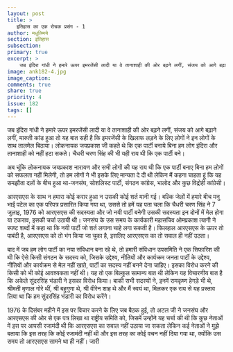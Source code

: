 ```yaml
---
layout: post
title: >
   इतिहास का एक रोचक प्रसंग - 1
author: मधुलिमये
section: इतिहास
subsection:
primary: true
excerpt: >
    जब इंदिरा गांधी ने हमारे ऊपर इमरजेंसी लादी या वे तानाशाही की ओर बढ़ने लगीं, संजय को आगे बढ़ाने लगीं, मारुती कांड हुआ तो यह बात सही है कि इमरजेंसी के खिलाफ लड़ने के लिए लोगों ने इन लोगों के साथ तालमेल बिठाया। लोकनायक जयप्रकाश जी कहते थे कि एक पार्टी बनाये बिना हम लोग इंदिरा और तानाशाही को नहीं हटा सकते। 
image: ank182-4.jpg
image_caption: 
comments: true
share: true
priority: 4
issue: 182
tags: []
---
```


जब इंदिरा गांधी ने हमारे ऊपर इमरजेंसी लादी या वे तानाशाही की ओर बढ़ने लगीं, संजय को आगे बढ़ाने लगीं, मारुती कांड हुआ तो यह बात सही है कि इमरजेंसी के खिलाफ लड़ने के लिए लोगों ने इन लोगों के साथ तालमेल बिठाया। लोकनायक जयप्रकाश जी कहते थे कि एक पार्टी बनाये बिना हम लोग इंदिरा और तानाशाही को नहीं हटा सकते। चैधरी चरण सिंह की भी यही राय थी कि एक पार्टी बने।

अब चूंकि लोकनायक जयप्रकाश नारायण और सभी लोगों की यह राय थी कि एक पार्टी बनाए बिना हम लोगों को सफलता नहीं मिलेगी, तो हम लोगों ने भी इसके लिए मान्यता दे दी थी लेकिन मैं कहना चाहता हूं कि यह समझौता दलों के बीच हुआ था-जनसंघ, सोशलिस्ट पार्टी, संगठन कांग्रेस, भालोद और कुछ विद्रोही कांग्रेसी।

आरएसएस के साथ न हमारा कोई करार हुआ न उसकी कोई शर्त मानी गई। बल्कि जेलों में हमारे बीच मनु भाई पटेल का एक परिपत्र प्रसारित किया गया था, उससे तो हमें यह पता चला कि चैधरी चरण सिंह ने 7 जुलाइ, 1976 को आरएसएस की सदस्यता और जो नयी पार्टी बनेगी उसकी सदस्यता इन दोनों में मेल होगा या टकराव, इसकी चर्चा उठायी थी। जनसंघ के उस समय के कार्यकारी महासचिव ओमप्रकाश त्यागी ने स्पष्ट शब्दों में कहा था कि नयी पार्टी जो शर्त लगाना चाहे लगा सकती है। फिलहाल आरएसएस के ऊपर तो पाबंदी है, आरएसएस को तो भंग किया जा चुका है, इसलिए आरएसएस का तो सवाल ही नहीं उठता।

बाद में जब हम लोग पार्टी का नया संविधान बना रहे थे, तो हमारी संविधान उपसमिति ने एक सिफारिश की थी कि ऐसे किसी संगठन के सदस्य को, जिसके उद्देश्य, नीतियों और कार्यक्रम जनता पार्टी के उद्देश्य, नीतियों और कार्यक्रम से मेल नहीं खाते, पार्टी का सदस्य नहीं बनने देना चाहिए। इसका विरोध करने की किसी को भी कोई आवश्यकता नहीं थी। यह तो एक बिल्कुल सामान्य बात थी लेकिन यह विचारणीय बात है कि अकेले सुंदरसिंह भंडारी ने इसका विरोध किया। बाकी सभी सदस्यों ने, इनमें रामकृष्ण हेगड़े भी थे, श्रीमती मृणाल गोरे थीं, श्री बहुगुणा थे, श्री वीरेन शाह थे और मैं स्वयं था, मिलकर एक राय से यह प्रस्ताव लिया था कि हम सुंदरसिंह भंडारी का विरोध करेंगे।

1976 के दिसंबर महीने में इस पर विचार करने के लिए जब बैठक हुई, तो अटल जी ने जनसंघ और आरएसएस की ओर से एक पत्र लिखा था राष्ट्रीय समिति को, जिसमें उन्होंने यह चर्चा की थी कि कुछ नेताओं में इस पर आपसी रजामंदी थी कि आरएसएस का सवाल नहीं उठाया जा सकता लेकिन कई नेताओं ने मुझे बताया कि इस तरह कि कोई रजामंदी नहीं थी और इस तरह का कोई वचन नहीं दिया गया था, क्योंकि उस समय तो आरएसएस सामने था ही नहीं।
जारी